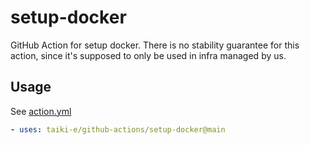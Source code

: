 # setup-docker

GitHub Action for setup docker.
There is no stability guarantee for this action, since it's supposed to only be
used in infra managed by us.

## Usage

See [action.yml](action.yml)

```yaml
- uses: taiki-e/github-actions/setup-docker@main
```

